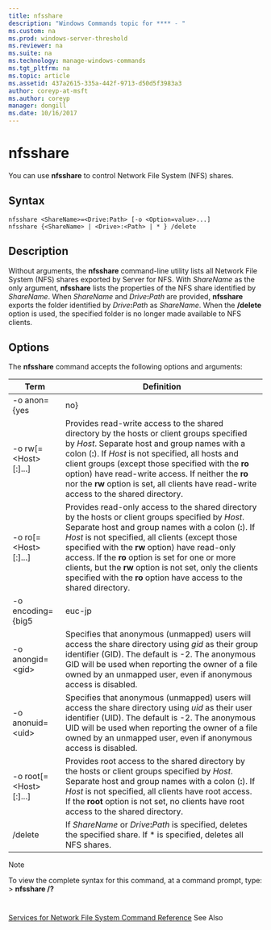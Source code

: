 ```yaml
---
title: nfsshare
description: "Windows Commands topic for **** - "
ms.custom: na
ms.prod: windows-server-threshold
ms.reviewer: na
ms.suite: na
ms.technology: manage-windows-commands
ms.tgt_pltfrm: na
ms.topic: article
ms.assetid: 437a2615-335a-442f-9713-d50d5f3983a3
author: coreyp-at-msft
ms.author: coreyp
manager: dongill
ms.date: 10/16/2017
---
```


# nfsshare



You can use **nfsshare** to control Network File System (NFS) shares.

## Syntax

```
nfsshare <ShareName>=<Drive:Path> [-o <Option=value>...]
nfsshare {<ShareName> | <Drive>:<Path> | * } /delete
```

## Description

Without arguments, the **nfsshare** command-line utility lists all Network File System (NFS) shares exported by Server for NFS. With *ShareName* as the only argument, **nfsshare** lists the properties of the NFS share identified by *ShareName*. When *ShareName* and <em>Drive</em>**:**<em>Path</em> are provided, **nfsshare** exports the folder identified by <em>Drive</em>**:**<em>Path</em> as *ShareName*. When the **/delete** option is used, the specified folder is no longer made available to NFS clients.

## Options

The **nfsshare** command accepts the following options and arguments:


|             Term              |                                                                                                                                                                                                                      Definition                                                                                                                                                                                                                       |
|-------------------------------|-------------------------------------------------------------------------------------------------------------------------------------------------------------------------------------------------------------------------------------------------------------------------------------------------------------------------------------------------------------------------------------------------------------------------------------------------------|
|         -o anon={yes          |                                                                                                                                                                                                                          no}                                                                                                                                                                                                                          |
|  -o rw[=\<Host>[:<Host>]...]  |                       Provides read-write access to the shared directory by the hosts or client groups specified by *Host*. Separate host and group names with a colon (**:**). If *Host* is not specified, all hosts and client groups (except those specified with the **ro** option) have read-write access. If neither the **ro** nor the **rw** option is set, all clients have read-write access to the shared directory.                       |
|  -o ro[=\<Host>[:<Host>]...]  | Provides read-only access to the shared directory by the hosts or client groups specified by *Host*. Separate host and group names with a colon (**:**). If *Host* is not specified, all clients (except those specified with the **rw** option) have read-only access. If the **ro** option is set for one or more clients, but the **rw** option is not set, only the clients specified with the **ro** option have access to the shared directory. |
|       -o encoding={big5       |                                                                                                                                                                                                                        euc-jp                                                                                                                                                                                                                         |
|       -o anongid=\<gid>       |                                                                                     Specifies that anonymous (unmapped) users will access the share directory using *gid* as their group identifier (GID). The default is -2. The anonymous GID will be used when reporting the owner of a file owned by an unmapped user, even if anonymous access is disabled.                                                                                      |
|      -o  anonuid=\<uid>       |                                                                                      Specifies that anonymous (unmapped) users will access the share directory using *uid* as their user identifier (UID). The default is -2. The anonymous UID will be used when reporting the owner of a file owned by an unmapped user, even if anonymous access is disabled.                                                                                      |
| -o root[=\<Host>[:<Host>]...] |                                                                         Provides root access to the shared directory by the hosts or client groups specified by *Host*. Separate host and group names with a colon (**:**). If *Host* is not specified, all clients have root access. If the **root** option is not set, no clients have root access to the shared directory.                                                                         |
|            /delete            |                                                                                                                                                       If *ShareName* or <em>Drive</em>**:**<em>Path</em> is specified, deletes the specified share. If \* is specified, deletes all NFS shares.                                                                                                                                                       |

> [!NOTE]
> To view the complete syntax for this command, at a command prompt, type:</br>> **nfsshare /?**

# #

[Services for Network File System Command Reference](services-for-network-file-system-command-reference.md)
See Also